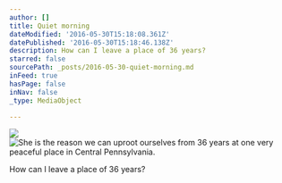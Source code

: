 ```yaml
---
author: []
title: Quiet morning
dateModified: '2016-05-30T15:18:08.361Z'
datePublished: '2016-05-30T15:18:46.138Z'
description: How can I leave a place of 36 years?
starred: false
sourcePath: _posts/2016-05-30-quiet-morning.md
inFeed: true
hasPage: false
inNav: false
_type: MediaObject

---
```

![](https://the-grid-user-content.s3-us-west-2.amazonaws.com/b614ec49-72c0-4987-8728-96d83ee0935c.jpg)
![She is the reason we can uproot ourselves from 36 years at one very peaceful place in Central Pennsylvania.](https://the-grid-user-content.s3-us-west-2.amazonaws.com/cf729f1b-dea4-4579-835b-690d876468c8.jpg)

How can I leave a place of 36 years?